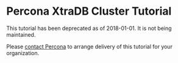# Percona XtraDB Cluster Tutorial

This tutorial has been deprecated as of 2018-01-01. It is not being maintained.

Please [contact Percona](https://learn.percona.com/contact-me) to arrange delivery of this tutorial for your organization.
